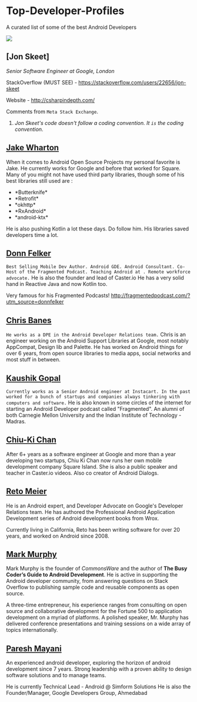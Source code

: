 # Top-Developer-Profiles
A curated list of some of the best Android Developers

<img src = "https://i.imgur.com/K5acMby.png">


## [Jon Skeet]

*Senior Software Engineer at Google, London*

StackOverflow (MUST SEE) - https://stackoverflow.com/users/22656/jon-skeet

Website - http://csharpindepth.com/

Comments from `Meta Stack Exchange`.

1. *Jon Skeet's code doesn't follow a coding convention. It `is` the coding convention.*



## [Jake Wharton](https://github.com/JakeWharton)
When it comes to Android Open Source Projects my personal favorite is Jake. He currently works for Google and before that worked for Square. Many of you might not have used third party libraries, though some of his best libraries still used are :
<ul>
  <li>*Butterknife*</li>
  <li>*Retrofit*</li>
  <li>*okhttp*</li>
  <li>*RxAndroid*</li>
  <li>*android-ktx*</li>
</ul>  
  

He is also pushing Kotlin a lot these days. Do follow him. His libraries saved developers time a lot.


## [Donn Felker](https://github.com/donnfelker)

`Best Selling Mobile Dev Author. Android GDE. Android Consultant. Co-Host of the Fragmented Podcast. Teaching Android at . Remote workforce advocate.`
He is also the founder and lead of Caster.io
He has a very solid hand in Reactive Java and now Kotlin too.

Very famous for his Fragmented Podcasts!
http://fragmentedpodcast.com/?utm_source=donnfelker


## [Chris Banes](https://github.com/chrisbanes)

`He works as a DPE in the Android Developer Relations team.`
Chris is an engineer working on the Android Support Libraries at Google, most notably AppCompat, Design lib and Palette. He has worked on Android things for over 6 years, from open source libraries to media apps, social networks and most stuff in between.

## [Kaushik Gopal](https://github.com/kaushikgopal)

`Currently works as a Senior Android engineer at Instacart. In the past worked for a bunch of startups and companies always tinkering with computers and software.`
He is also known in some circles of the internet for starting an Android Developer podcast called "Fragmented".
An alumni of both Carnegie Mellon University and the Indian Institute of Technology - Madras.

## [Chiu-Ki Chan](https://github.com/chiuki)
After 6+ years as a software engineer at Google and more than a year developing two startups, Chiu Ki Chan now runs her own mobile development company Square Island.
She is also a public speaker and teacher in Caster.io videos. Also co creator of Android Dialogs.


## [Reto Meier](https://medium.com/@retomeier)

He is an Android expert, and Developer Advocate on Google's Developer Relations team. He has authored the Professional Android Application Development series of Android development books from Wrox.

Currently living in California, Reto has been writing software for over 20 years, and worked on Android since 2008.


## [Mark Murphy](https://github.com/commonsguy)

Mark Murphy is the founder of *CommonsWare* and the author of <b>The Busy Coder’s Guide to Android Development</b>. He is active in supporting the Android developer community, from answering questions on Stack Overflow to publishing sample code and reusable components as open source.

A three-time entrepreneur, his experience ranges from consulting on open source and collaborative development for the Fortune 500 to application development on a myriad of platforms. A polished speaker, Mr. Murphy has delivered conference presentations and training sessions on a wide array of topics internationally.

## [Paresh Mayani](https://github.com/PareshMayani)

An experienced android developer, exploring the horizon of android development since 7 years. Strong leadership with a proven ability to design software solutions and to manage teams.

He is currently Technical Lead - Android @ Simform Solutions
He is also the Founder/Manager, Google Developers Group, Ahmedabad



